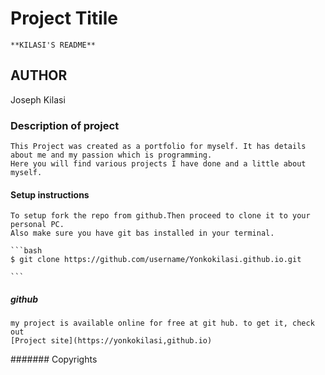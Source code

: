 # Project Titile
    **KILASI'S README**
## AUTHOR
 Joseph Kilasi

### Description of project
    This Project was created as a portfolio for myself. It has details about me and my passion which is programming.
    Here you will find various projects I have done and a little about myself.
#### Setup instructions
    To setup fork the repo from github.Then proceed to clone it to your personal PC.
    Also make sure you have git bas installed in your terminal.

    ```bash
    $ git clone https://github.com/username/Yonkokilasi.github.io.git

    ```
#####  github
    my project is available online for free at git hub. to get it, check out
    [Project site](https://yonkokilasi,github.io)

####### Copyrights
